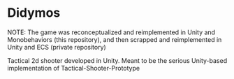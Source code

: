 # Didymos

NOTE: The game was reconceptualized and reimplemented in Unity and Monobehaviors (this repository), and then scrapped and reimplemented in Unity and ECS (private repository)

Tactical 2d shooter developed in Unity. Meant to be the serious Unity-based implementation of Tactical-Shooter-Prototype
